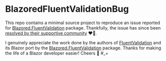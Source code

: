 # BlazoredFluentValidationBug
This repo contains a minimal source project to reproduce an issue reported for [Blazored.FluentValidation](https://github.com/Blazored/FluentValidation/issues/76) package. 
Thankfully, the issue has since been [resolved by their supportive community](https://github.com/Blazored/FluentValidation/pull/91) ❤️‍🔥.

I genuinely appreciate the work done by the authors of [FluentValidation](https://github.com/FluentValidation/FluentValidation) and its Blazor port by the [Blazored.FluentValidation](https://github.com/Blazored/FluentValidation) package.
Thanks for making the life of a Blazor developer easier! Cheers 🍻 #_+ 
